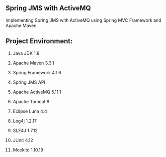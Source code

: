 ## Spring JMS with ActiveMQ ##
Implementing Spring JMS with ActiveMQ using Spring MVC Framework and Apache Maven.


## Project Environment: ##
1. Java JDK 1.8

2. Apache Maven 3.3.1

3. Spring Framework 4.1.6

4. Spring JMS API

5. Apache ActiveMQ 5.11.1

6. Apache Tomcat 8

7. Eclipse Luna 4.4

8. Log4j 1.2.17

9. SLF4J 1.7.12

10. JUnit 4.12

11. Mockito 1.10.19

